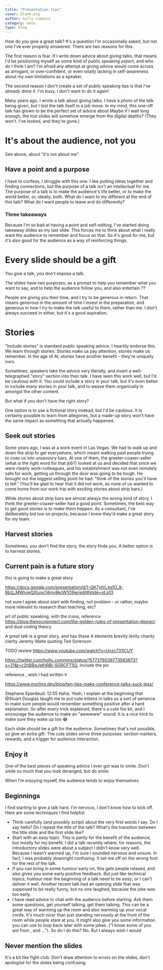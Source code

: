 ```yaml
---
title: "Presentation tips"
cover: blank.png
author: holly cummins
category: meta
type: blog
---
```


How do you give a great talk?
It's a question I'm occasionally asked, but not one I've ever properly answered.
There are two reasons for this.

The first reason is fear. If I write down advice about giving talks, that means I'd be positioning myself as some kind
of public speaking *expert*, and who do I think I am?
I'm afraid any attempt at giving advice would come across as arrogant, or over-confident, or even totally lacking in
self-awareness about my own limitations as a speaker.

The second reason I don't create a set of public speaking tips is that *I've already done it*. I'm busy, I don't want to
do it again!

Many years ago, I wrote a talk about giving talks.
I have a photo of the talk being given, but I lost the talk itself in a job move.
In my mind, this one-off talk has grown to be the perfect set of advice about
Maybe if I wait long enough, the lost slides will somehow emerge from the digital depths? (They won't. I've looked, and
they're gone.)

# It's about the audience, not you

See above, about "it's not about me".

## Have a point and a purpose

I have to confess, I struggle with this one. I like putting ideas together and finding connections, but the purpose of a
talk isn't an intellectual for me.
The purpose of a talk is to make the audience's life better, or to make the world better, or, ideally, both.
What do I want to my different at the end of this talk?
What do I want people to leave and do differently?

### Three takeaways

Because I'm so bad at having a point and self-editing, I've started doing takeaway slides as my last slide.
This forces me to think about what I really want the audience to remember and focus on that.
So it's good for me, but it's also good for the audience as a way of reinforcing things.

# Every slide should be a gift

You give a talk, you don't impose a talk.

The slides have two purposes; as a prompt to help you remember what you want to say, and to help the audience follow
you, and also entertain ??

People are giving you their time, and I try to be generous in return.
That means generous in the amount of time I invest in the preparation, and generous in how I try to make the talk useful
to them, rather than me.
I don't always succeed in either, but it's a good aspiration.

# Stories

"Include stories" is standard public speaking advice.
I heartily endorse this. We learn through stories.
Stories make us pay attention, stories make us remember. In the age of AI, stories have another benefit – they're
uniquely ours.

Sometimes, speakers take the advice very literally, and insert a well-telegraphed "story" section into their talk.
I have seen this work well, but I'd be cautious with it.
You could include a story in your talk, but it's even better to include *many* stories in your talk, and to weave them
organically in amongst the other content.

But what if you don't have the right story?

One option is to use a fictional story instead, but I'd be cautious.
It is certainly possible to learn from allegories, but a made-up story won't have the same impact as something that
actually happened.

## Seek out stories

Some years ago, I was at a work event in Las Vegas.
We had to walk up and down the strip to get everywhere, which meant walking past people trying to coax us into unsavoury
bars.
At one of them, the greeter-coaxer-seller (what *is* the right word for that job?) looked at us and decided that since
we were clearly work-colleagues, and his establishment was not even remotely safe for work, getting us through the door
was going to be tough.
He brought out the biggest selling point he had: "think of the *stories* you'll have to tell."
(You'll be glad to hear that it did not work, as none of us wanted to come home from our work trip with exciting stories
about strip bars.)

While stories about strip bars are almost always the wrong kind of story, I think the greeter-coaxer-seller had a good
point.
Sometimes, the best way to get good stories is to _make them happen_.
As a consultant, I've deliberately bid low on projects, because I knew they'd make a great story for my team.

## Harvest stories

Sometimes, you don't find the story, the story finds you.
A better option is to harvest stories.

## Current pain is a future story

this is going to make a great story

https://docs.google.com/presentation/d/1-QK7ytH_ksfO_9-8bQ_MWlvieQXIuoc14my8kcW1O9w/edit#slide=id.p13

not sure I agree about start with finding, not problem - or rather, maybe more relevant to research than teaching, etc?

art of public speaking, with the icons,
reference https://blog.thenounproject.com/the-golden-rules-of-presentation-design/ and dual coding theory

A great talk is a great story, and has these 4 elements brevity levity charity clarity Jeremy Waite quoting Ted Sorenson

TODO review     https://www.youtube.com/watch?v=Unzc731iCUY

https://twitter.com/holly_cummins/status/1577378038773583873?s=21&t=c2hBBqJeKtRBi-SGRCFT5Q, include the pic

reference , wish I had written it

https://www.morling.dev/blog/ten-tips-make-conference-talks-suck-less/

Stephane Epardaud:
12:55
Haha. Yeah, I explain at the beginning that @Stuart Douglas taught me to put cute kittens in talks as a sort of penance
to make sure people would remember something positive after a hard explanation. So after every trick explained, there's
a cute fox kit, and I encourage the audience to make an "awwwww" sound. It is a nice trick to make sure they wake up
too :joy:

Each slide should be a gift for the audience. Sometimes that's not possible, so give an extra gift.
The cute slides serve three purposes: section markers, rewards, and a trigger for audience interaction.

## Enjoy it

One of the best pieces of speaking advice I ever got was to smile.
Don't smile so much that you look deranged, but do smile.

When I'm enjoying myself, the audience tends to enjoy themselves.

## Beginnings

I find starting to give a talk hard. I'm nervous, I don't know how to kick off. Here are some techniques I find helpful:

- Think carefully (and possibly script) about the very first words I say. Do I say hello? Do I repeat the title of the
  talk? What's the transition between the title slide and the first slide like?
- Start with an easy topic. This is partly for the benefit of the audience, but mostly for my benefit. I did a talk
  recently where, for reasons, the introductory slides were about a subject I didn't know very well. Because I wasn't
  warmed up, I'm sure I sounded nervous and unsure. In fact, I was probably downright confusing. It set me off on the
  wrong foot for the rest of the talk.
- If you can bring in some humour early on, this gets people relaxed, and also gives you some early positive feedback.
  But just like technical topics, humour near the beginning of a talk need to be *easy*, or I can't deliver it well.
  Another recent talk had an opening slide that was supposed to be really funny, but no one laughed, because the joke
  was too
  early.
- I have read advice to chat with the audience before starting. Ask them some questions, get yourself talking, get them
  talking. This can be a great way of warming up the room and also warming up your vocal cords. It's much nicer than
  just standing nervously at the front of the room while people stare at you. It might also give you some information
  you can use to loop back later with some jokes. ("I know some of you are from <wherever>, and ..."). So do I do this?
  No. But I always wish I would

## Never mention the slides

It's a bit like fight club. Don't draw attention to errors on the slides, don't apologise for the slides being
confusing. 